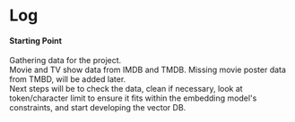 # Log

#### Starting Point

Gathering data for the project.  
Movie and TV show data from IMDB and TMDB. Missing movie poster data from TMBD, will be added later.  
Next steps will be to check the data, clean if necessary, look at token/character limit to ensure it fits within the embedding model's constraints, and start developing the vector DB.